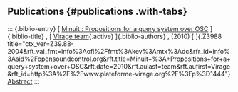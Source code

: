 ## Publications {#publications .with-tabs}

::: {.biblio-entry}
[ [Minuit : Propositions for a query system over
OSC](publication/minuit-propositions-query-system-over-osc)
]{.biblio-title} , [ [Virage team](publications/author/team){.active}
]{.biblio-authors} , (2010) [ ]{.Z3988
title="ctx_ver=Z39.88-2004&rft_val_fmt=info%3Aofi%2Ffmt%3Akev%3Amtx%3Adc&rfr_id=info%3Asid%2Fopensoundcontrol.org&rft.title=Minuit+%3A+Propositions+for+a+query+system+over+OSC&rft.date=2010&rft.aulast=team&rft.aufirst=Virage&rft_id=http%3A%2F%2Fwww.plateforme-virage.org%2F%3Fp%3D1444"}
[Abstract](publication/minuit-propositions-query-system-over-osc)
:::
